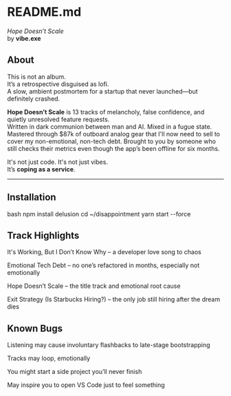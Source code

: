 # README.md  
*Hope Doesn’t Scale*  
by **vibe.exe**

## About

This is not an album.  
It’s a retrospective disguised as lofi.  
A slow, ambient postmortem for a startup that never launched—but definitely crashed.

**Hope Doesn’t Scale** is 13 tracks of melancholy, false confidence, and quietly unresolved feature requests.  
Written in dark communion between man and AI. Mixed in a fugue state.  Mastered through $87k of outboard analog gear that I'll now need to sell to cover my non-emotional, non-tech debt.
Brought to you by someone who still checks their metrics even though the app’s been offline for six months.

It's not just code. It's not just vibes.  
It’s **coping as a service**.

---

## Installation

bash
npm install delusion
cd ~/disappointment
yarn start --force

## Track Highlights
It's Working, But I Don’t Know Why – a developer love song to chaos

Emotional Tech Debt – no one’s refactored in months, especially not emotionally

Hope Doesn’t Scale – the title track and emotional root cause

Exit Strategy (Is Starbucks Hiring?) – the only job still hiring after the dream dies

## Known Bugs
Listening may cause involuntary flashbacks to late-stage bootstrapping

Tracks may loop, emotionally

You might start a side project you’ll never finish

May inspire you to open VS Code just to feel something
